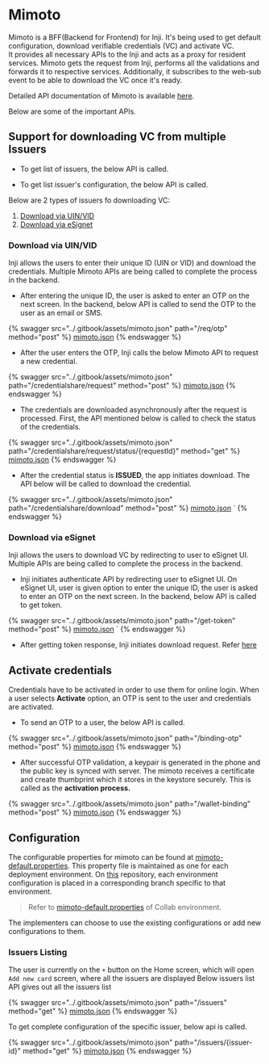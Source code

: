 # Mimoto

Mimoto is a BFF(Backend for Frontend) for Inji. It's being used to get default configuration, download verifiable credentials (VC) and activate VC.  
It provides all necessary APIs to the Inji and acts as a proxy for resident services. Mimoto gets the request from Inji, performs all the validations and forwards it to respective services. 
Additionally, it subscribes to the web-sub event to be able to download the VC once it's ready. 

Detailed API documentation of Mimoto is available [here](https://mosip.stoplight.io/docs/mimoto).

Below are some of the important APIs.

## Support for downloading VC from multiple Issuers

* To get list of issuers, the below API is called.

[//]: <> (Add get issuers endpoint)

* To get list issuer's configuration, the below API is called.

[//]: <> (Add get issuer's config endpoint)

Below are 2 types of issuers fo downloading VC:
1. [Download via UIN/VID](#download-via-uinvid)
2. [Download via eSignet](#download-via-esignet)

### Download via UIN/VID

Inji allows the users to enter their unique ID (UIN or VID) and download the credentials. Multiple Mimoto APIs are being called to complete the process in the backend.

* After entering the unique ID, the user is asked to enter an OTP on the next screen. In the backend, below API is called to send the OTP to the user as an email or SMS.

{% swagger src="../.gitbook/assets/mimoto.json" path="/req/otp" method="post" %}
[mimoto.json](../.gitbook/assets/mimoto.json)
{% endswagger %}

* After the user enters the OTP, Inji calls the below Mimoto API to request a new credential.

{% swagger src="../.gitbook/assets/mimoto.json" path="/credentialshare/request" method="post" %}
[mimoto.json](../.gitbook/assets/mimoto.json)
{% endswagger %}

* The credentials are downloaded asynchronously after the request is processed. First, the API mentioned below is called to check the status of the credentials.

{% swagger src="../.gitbook/assets/mimoto.json" path="/credentialshare/request/status/{requestId}" method="get" %}
[mimoto.json](../.gitbook/assets/mimoto.json)
{% endswagger %}

* After the credential status is **ISSUED**, the app initiates download. The API below will be called to download the credential.

{% swagger src="../.gitbook/assets/mimoto.json" path="/credentialshare/download" method="post" %}
[mimoto.json](../.gitbook/assets/mimoto.json) `
{% endswagger %}

### Download via eSignet

Inji allows the users to download VC by redirecting to user to eSignet UI. Multiple APIs are being called to complete the process in the backend.

* Inji initiates authenticate API by redirecting user to eSignet UI. On eSignet UI, user is given option to enter the unique ID, the user is asked to enter an OTP on the next screen. In the backend, below API is called to get token.

{% swagger src="../.gitbook/assets/mimoto.json" path="/get-token" method="post" %}
[mimoto.json](../.gitbook/assets/mimoto.json) `
{% endswagger %}

* After getting token response, Inji initiates download request. Refer [here](./esignet.md#download-vc) 

## Activate credentials

Credentials have to be activated in order to use them for online login. When a user selects **Activate** option, an OTP is sent to the user and credentials are activated.

* To send an OTP to a user, the below API is called.

{% swagger src="../.gitbook/assets/mimoto.json" path="/binding-otp" method="post" %}
[mimoto.json](../.gitbook/assets/mimoto.json)
{% endswagger %}

* After successful OTP validation, a keypair is generated in the phone and the public key is synced with server. The mimoto receives a certificate and create thumbprint which it stores in the keystore securely. This is called as the **activation process.**

{% swagger src="../.gitbook/assets/mimoto.json" path="/wallet-binding" method="post" %}
[mimoto.json](../.gitbook/assets/mimoto.json)
{% endswagger %}

## Configuration

The configurable properties for mimoto can be found at [mimoto-default.properties](https://github.com/mosip/mosip-config/blob/collab/mimoto-default.properties). This property file is maintained as one for each deployment environment. On [this](https://github.com/mosip/mosip-config) repository, each environment configuration is placed in a corresponding branch specific to that environment.

> Refer to [mimoto-default.properties](https://github.com/mosip/mosip-config/blob/collab/mimoto-default.properties) of Collab environment.

The implementers can choose to use the existing configurations or add new configurations to them.

### Issuers Listing

The user is currently on the `+` button on the Home screen, which will open `Add new card` screen, where all the issuers are displayed
Below issuers list API gives out all the issuers list 

{% swagger src="../.gitbook/assets/mimoto.json" path="/issuers" method="get" %}
[mimoto.json](../.gitbook/assets/mimoto.json)
{% endswagger %}

To get complete configuration of the specific issuer, below api is called.

{% swagger src="../.gitbook/assets/mimoto.json" path="/issuers/{issuer-id}" method="get" %}
[mimoto.json](../.gitbook/assets/mimoto.json)
{% endswagger %}
